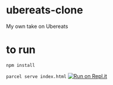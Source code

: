 # ubereats-clone
My own take on Ubereats


# to run
`npm install` 

`parcel serve index.html`
[![Run on Repl.it](https://repl.it/badge/github/machieajones/ubereats-clone)](https://repl.it/github/machieajones/ubereats-clone)